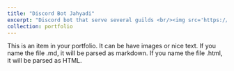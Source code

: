 ```yaml
---
title: "Discord Bot Jahyadi"
excerpt: "Discord bot that serve several guilds <br/><img src='https://hmnpeg.by.files.1drv.com/y4m6qTsIJXKMPaADTBXxrzxlqQ9swj04oXidm3Yin7-XoHujjzflEdqCxILx404J06Z9qZaB-HQi8PE5nFnyhDybuvo6KiNF2xAUwzD_i6fXEPI27MjtYO0MVe5FiqXHmB5ssTCkfd3FIlzPUL5E05kY65PLzz3J7SKlHBjEcJMck7GzweNxxwDc2k5KnyVZKXAeOsFIWeZbYSI-un7ChQifw/jahyadi.png?psid=1' style='width:50%;height:50%;'>"
collection: portfolio
---
```


This is an item in your portfolio. It can be have images or nice text. If you name the file .md, it will be parsed as markdown. If you name the file .html, it will be parsed as HTML. 
